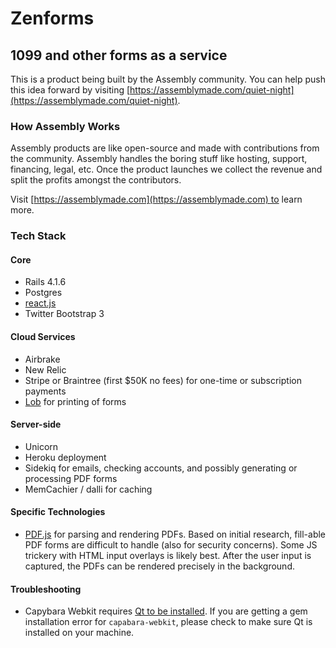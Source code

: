 # Zenforms

## 1099 and other forms as a service

This is a product being built by the Assembly community. You can help push this idea forward by visiting [https://assemblymade.com/quiet-night](https://assemblymade.com/quiet-night).

### How Assembly Works

Assembly products are like open-source and made with contributions from the community. Assembly handles the boring stuff like hosting, support, financing, legal, etc. Once the product launches we collect the revenue and split the profits amongst the contributors.

Visit [https://assemblymade.com](https://assemblymade.com) to learn more.

### Tech Stack

#### Core
- Rails 4.1.6
- Postgres
- [react.js](http://facebook.github.io/react/)
- Twitter Bootstrap 3

#### Cloud Services
- Airbrake
- New Relic
- Stripe or Braintree (first $50K no fees) for one-time or subscription payments
- [Lob](https://www.lob.com/) for printing of forms

#### Server-side
- Unicorn
- Heroku deployment
- Sidekiq for emails, checking accounts, and possibly generating or processing PDF forms
- MemCachier / dalli for caching

#### Specific Technologies

- [PDF.js](http://mozilla.github.io/pdf.js/) for parsing and rendering PDFs.  Based on initial research, fill-able PDF forms are difficult to handle (also for security concerns).  Some JS trickery with HTML input overlays is likely best.  After the user input is captured, the PDFs can be rendered precisely in the background.

#### Troubleshooting
- Capybara Webkit requires [Qt to be installed](https://github.com/thoughtbot/capybara-webkit/wiki/Installing-Qt-and-compiling-capybara-webkit). If you are getting a gem installation error for `capabara-webkit`, please check to make sure Qt is installed on your machine.
